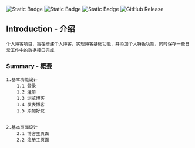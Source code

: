 ![Static Badge](https://img.shields.io/badge/新手上路-greed)
![Static Badge](https://img.shields.io/badge/欢迎指导-8A2Eb2)
![Static Badge](https://img.shields.io/badge/web项目初探-red)
![GitHub Release](https://img.shields.io/github/v/release/Yun-c/demo)
## Introduction - 介绍
    个人博客项目，旨在搭建个人博客，实现博客基础功能，并添加个人特色功能，同时保存一些日常工作中的数据接口完成
### Summary - 概要
    1.基本功能设计
        1.1 登录
        1.2 注册
        1.3 浏览博客
        1.4 发表博客
        1.5 添加好友
        
        
    2.基本页面设计
        2.1 博客主页面
        2.2 注册主页面








